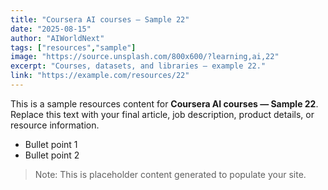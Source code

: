 ```yaml
---
title: "Coursera AI courses — Sample 22"
date: "2025-08-15"
author: "AIWorldNext"
tags: ["resources","sample"]
image: "https://source.unsplash.com/800x600/?learning,ai,22"
excerpt: "Courses, datasets, and libraries — example 22."
link: "https://example.com/resources/22"
---
```


This is a sample resources content for **Coursera AI courses — Sample 22**. Replace this text with your final article, job description, product details, or resource information.

- Bullet point 1
- Bullet point 2

> Note: This is placeholder content generated to populate your site.
